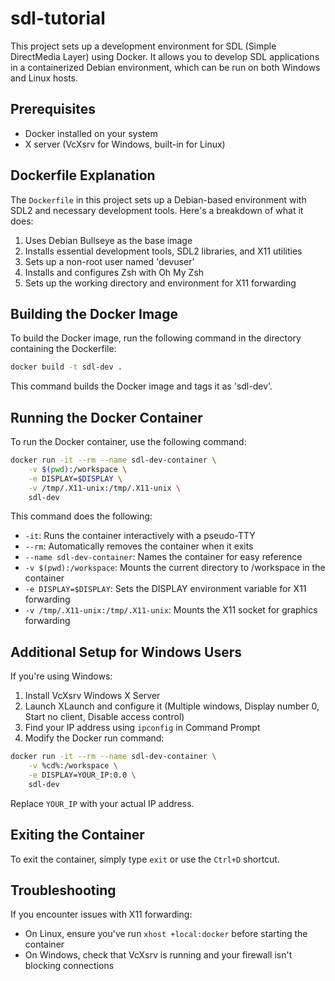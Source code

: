 # sdl-tutorial

This project sets up a development environment for SDL (Simple DirectMedia Layer) using Docker. It allows you to develop SDL applications in a containerized Debian environment, which can be run on both Windows and Linux hosts.

## Prerequisites

- Docker installed on your system
- X server (VcXsrv for Windows, built-in for Linux)

## Dockerfile Explanation

The `Dockerfile` in this project sets up a Debian-based environment with SDL2 and necessary development tools. Here's a breakdown of what it does:

1. Uses Debian Bullseye as the base image
2. Installs essential development tools, SDL2 libraries, and X11 utilities
3. Sets up a non-root user named 'devuser'
4. Installs and configures Zsh with Oh My Zsh
5. Sets up the working directory and environment for X11 forwarding

## Building the Docker Image

To build the Docker image, run the following command in the directory containing the Dockerfile:

```bash
docker build -t sdl-dev .
```

This command builds the Docker image and tags it as 'sdl-dev'.

## Running the Docker Container

To run the Docker container, use the following command:

```bash
docker run -it --rm --name sdl-dev-container \
    -v $(pwd):/workspace \
    -e DISPLAY=$DISPLAY \
    -v /tmp/.X11-unix:/tmp/.X11-unix \
    sdl-dev
```

This command does the following:
- `-it`: Runs the container interactively with a pseudo-TTY
- `--rm`: Automatically removes the container when it exits
- `--name sdl-dev-container`: Names the container for easy reference
- `-v $(pwd):/workspace`: Mounts the current directory to /workspace in the container
- `-e DISPLAY=$DISPLAY`: Sets the DISPLAY environment variable for X11 forwarding
- `-v /tmp/.X11-unix:/tmp/.X11-unix`: Mounts the X11 socket for graphics forwarding

## Additional Setup for Windows Users

If you're using Windows:

1. Install VcXsrv Windows X Server
2. Launch XLaunch and configure it (Multiple windows, Display number 0, Start no client, Disable access control)
3. Find your IP address using `ipconfig` in Command Prompt
4. Modify the Docker run command:

```bash
docker run -it --rm --name sdl-dev-container \
    -v %cd%:/workspace \
    -e DISPLAY=YOUR_IP:0.0 \
    sdl-dev
```

Replace `YOUR_IP` with your actual IP address.

## Exiting the Container

To exit the container, simply type `exit` or use the `Ctrl+D` shortcut.

## Troubleshooting

If you encounter issues with X11 forwarding:
- On Linux, ensure you've run `xhost +local:docker` before starting the container
- On Windows, check that VcXsrv is running and your firewall isn't blocking connections
